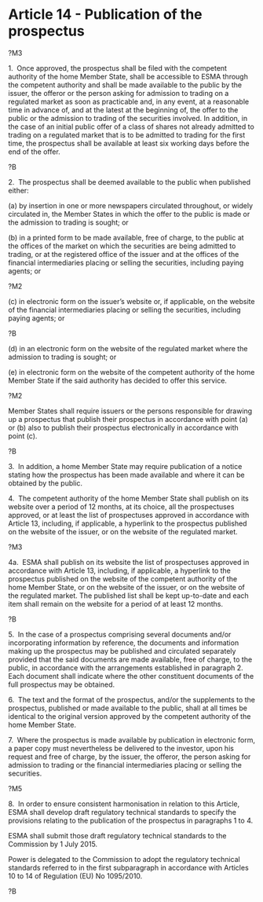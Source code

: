 # Article 14 - Publication of the prospectus


?M3

1.  Once approved, the prospectus shall be filed with the competent authority of the home Member State, shall be accessible to ESMA through the competent authority and shall be made available to the public by the issuer, the offeror or the person asking for admission to trading on a regulated market as soon as practicable and, in any event, at a reasonable time in advance of, and at the latest at the beginning of, the offer to the public or the admission to trading of the securities involved. In addition, in the case of an initial public offer of a class of shares not already admitted to trading on a regulated market that is to be admitted to trading for the first time, the prospectus shall be available at least six working days before the end of the offer.

?B

2.  The prospectus shall be deemed available to the public when published either:

(a) by insertion in one or more newspapers circulated throughout, or widely circulated in, the Member States in which the offer to the public is made or the admission to trading is sought; or

(b) in a printed form to be made available, free of charge, to the public at the offices of the market on which the securities are being admitted to trading, or at the registered office of the issuer and at the offices of the financial intermediaries placing or selling the securities, including paying agents; or

?M2

(c) in electronic form on the issuer’s website or, if applicable, on the website of the financial intermediaries placing or selling the securities, including paying agents; or

?B

(d) in an electronic form on the website of the regulated market where the admission to trading is sought; or

(e) in electronic form on the website of the competent authority of the home Member State if the said authority has decided to offer this service.

?M2

Member States shall require issuers or the persons responsible for drawing up a prospectus that publish their prospectus in accordance with point (a) or (b) also to publish their prospectus electronically in accordance with point (c).

?B

3.  In addition, a home Member State may require publication of a notice stating how the prospectus has been made available and where it can be obtained by the public.

4.  The competent authority of the home Member State shall publish on its website over a period of 12 months, at its choice, all the prospectuses approved, or at least the list of prospectuses approved in accordance with Article 13, including, if applicable, a hyperlink to the prospectus published on the website of the issuer, or on the website of the regulated market.

?M3

4a.  ESMA shall publish on its website the list of prospectuses approved in accordance with Article 13, including, if applicable, a hyperlink to the prospectus published on the website of the competent authority of the home Member State, or on the website of the issuer, or on the website of the regulated market. The published list shall be kept up-to-date and each item shall remain on the website for a period of at least 12 months.

?B

5.  In the case of a prospectus comprising several documents and/or incorporating information by reference, the documents and information making up the prospectus may be published and circulated separately provided that the said documents are made available, free of charge, to the public, in accordance with the arrangements established in paragraph 2. Each document shall indicate where the other constituent documents of the full prospectus may be obtained.

6.  The text and the format of the prospectus, and/or the supplements to the prospectus, published or made available to the public, shall at all times be identical to the original version approved by the competent authority of the home Member State.

7.  Where the prospectus is made available by publication in electronic form, a paper copy must nevertheless be delivered to the investor, upon his request and free of charge, by the issuer, the offeror, the person asking for admission to trading or the financial intermediaries placing or selling the securities.

?M5

8.  In order to ensure consistent harmonisation in relation to this Article, ESMA shall develop draft regulatory technical standards to specify the provisions relating to the publication of the prospectus in paragraphs 1 to 4.

ESMA shall submit those draft regulatory technical standards to the Commission by 1 July 2015.

Power is delegated to the Commission to adopt the regulatory technical standards referred to in the first subparagraph in accordance with Articles 10 to 14 of Regulation (EU) No 1095/2010.

?B
